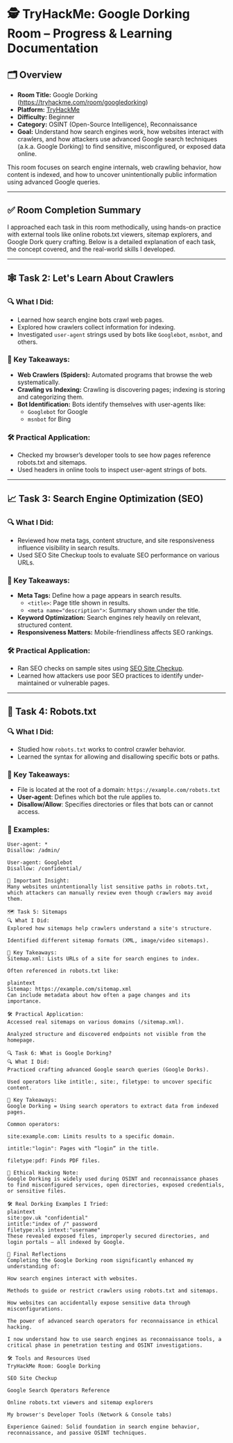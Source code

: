 # 🕵️ TryHackMe: Google Dorking Room – Progress & Learning Documentation

## 🗂️ Overview

- **Room Title:** Google Dorking (https://tryhackme.com/room/googledorking) 
- **Platform:** [TryHackMe](https://tryhackme.com/)  
- **Difficulty:** Beginner  
- **Category:** OSINT (Open-Source Intelligence), Reconnaissance  
- **Goal:** Understand how search engines work, how websites interact with crawlers, and how attackers use advanced Google search techniques (a.k.a. Google Dorking) to find sensitive, misconfigured, or exposed data online.

This room focuses on search engine internals, web crawling behavior, how content is indexed, and how to uncover unintentionally public information using advanced Google queries.

---

## ✅ Room Completion Summary

I approached each task in this room methodically, using hands-on practice with external tools like online robots.txt viewers, sitemap explorers, and Google Dork query crafting. Below is a detailed explanation of each task, the concept covered, and the real-world skills I developed.

---

## 🕸️ Task 2: Let's Learn About Crawlers

### 🔍 What I Did:
- Learned how search engine bots crawl web pages.
- Explored how crawlers collect information for indexing.
- Investigated `user-agent` strings used by bots like `Googlebot`, `msnbot`, and others.

### 🧠 Key Takeaways:
- **Web Crawlers (Spiders):** Automated programs that browse the web systematically.
- **Crawling vs Indexing:** Crawling is discovering pages; indexing is storing and categorizing them.
- **Bot Identification:** Bots identify themselves with user-agents like:
  - `Googlebot` for Google
  - `msnbot` for Bing

### 🛠 Practical Application:
- Checked my browser’s developer tools to see how pages reference robots.txt and sitemaps.
- Used headers in online tools to inspect user-agent strings of bots.

---

## 📈 Task 3: Search Engine Optimization (SEO)

### 🔍 What I Did:
- Reviewed how meta tags, content structure, and site responsiveness influence visibility in search results.
- Used SEO Site Checkup tools to evaluate SEO performance on various URLs.

### 🧠 Key Takeaways:
- **Meta Tags:** Define how a page appears in search results.
  - `<title>`: Page title shown in results.
  - `<meta name="description">`: Summary shown under the title.
- **Keyword Optimization:** Search engines rely heavily on relevant, structured content.
- **Responsiveness Matters:** Mobile-friendliness affects SEO rankings.

### 🛠 Practical Application:
- Ran SEO checks on sample sites using [SEO Site Checkup](https://seositecheckup.com/).
- Learned how attackers use poor SEO practices to identify under-maintained or vulnerable pages.

---

## 🤖 Task 4: Robots.txt

### 🔍 What I Did:
- Studied how `robots.txt` works to control crawler behavior.
- Learned the syntax for allowing and disallowing specific bots or paths.

### 🧠 Key Takeaways:
- File is located at the root of a domain: `https://example.com/robots.txt`
- **User-agent**: Defines which bot the rule applies to.
- **Disallow/Allow**: Specifies directories or files that bots can or cannot access.

### 📝 Examples:
```plaintext
User-agent: *
Disallow: /admin/

User-agent: Googlebot
Disallow: /confidential/

🚨 Important Insight:
Many websites unintentionally list sensitive paths in robots.txt, which attackers can manually review even though crawlers may avoid them.

🗺️ Task 5: Sitemaps
🔍 What I Did:
Explored how sitemaps help crawlers understand a site's structure.

Identified different sitemap formats (XML, image/video sitemaps).

🧠 Key Takeaways:
Sitemap.xml: Lists URLs of a site for search engines to index.

Often referenced in robots.txt like:

plaintext
Sitemap: https://example.com/sitemap.xml
Can include metadata about how often a page changes and its importance.

🛠 Practical Application:
Accessed real sitemaps on various domains (/sitemap.xml).

Analyzed structure and discovered endpoints not visible from the homepage.

🔍 Task 6: What is Google Dorking?
🔍 What I Did:
Practiced crafting advanced Google search queries (Google Dorks).

Used operators like intitle:, site:, filetype: to uncover specific content.

🧠 Key Takeaways:
Google Dorking = Using search operators to extract data from indexed pages.

Common operators:

site:example.com: Limits results to a specific domain.

intitle:"login": Pages with “login” in the title.

filetype:pdf: Finds PDF files.

🔐 Ethical Hacking Note:
Google Dorking is widely used during OSINT and reconnaissance phases to find misconfigured services, open directories, exposed credentials, or sensitive files.

🛠 Real Dorking Examples I Tried:
plaintext
site:gov.uk "confidential"
intitle:"index of /" password
filetype:xls intext:"username"
These revealed exposed files, improperly secured directories, and login portals — all indexed by Google.

🧠 Final Reflections
Completing the Google Dorking room significantly enhanced my understanding of:

How search engines interact with websites.

Methods to guide or restrict crawlers using robots.txt and sitemaps.

How websites can accidentally expose sensitive data through misconfigurations.

The power of advanced search operators for reconnaissance in ethical hacking.

I now understand how to use search engines as reconnaissance tools, a critical phase in penetration testing and OSINT investigations.

🛠 Tools and Resources Used
TryHackMe Room: Google Dorking

SEO Site Checkup

Google Search Operators Reference

Online robots.txt viewers and sitemap explorers

My browser's Developer Tools (Network & Console tabs)

Experience Gained: Solid foundation in search engine behavior, reconnaissance, and passive OSINT techniques.

